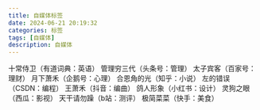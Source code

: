 ```yaml
---
title: 自媒体标签
date: 2024-06-21 20:19:32
categories: 标签
tags: [自媒体]
description: 自媒体
---
```


十常侍卫（有道词典：英语）
管理穷三代（头条号：管理）
太子宾客（百家号：理财）
月下萧禾（企鹅号：心理）
合恩角的光（知乎：小说）
左的错误（CSDN：编程）
王萧禾（抖音：编曲）
鸽人形象（小红书：设计）
灵狗之眼（西瓜：影视）
天干请勿躁（b站：测评）
极简菜菜（快手：美食）